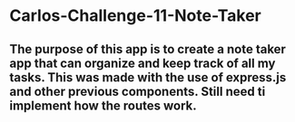 # Carlos-Challenge-11-Note-Taker

## The purpose of this app is to create a note taker app that can organize and keep track of all my tasks. This was made with the use of express.js and other previous components. Still need ti implement how the routes work.